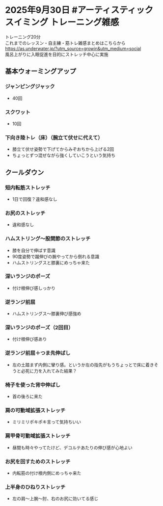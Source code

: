 # 2025年9月30日 #アーティスティックスイミング トレーニング雑感
トレーニング20分  
これまでのレッスン・自主練・筋トレ雑感まとめはこちらから  
https://as.underwater.jp/?utm_source=growin&utm_medium=social  
風呂上がりに入眠促進を目的にストレッチ中心に実施  
## 基本ウォーミングアップ
### ジャンピングジャック
- 40回
### スクワット
- 10回
### 下向き陸トレ（床）（腕立て伏せに代えて）
- 膝立て伏せ姿勢で下げてからみぞおちから上げる2回
- ちょっとずつ混ぜながら強くしていこうという気持ち
## クールダウン
### 短内転筋ストレッチ
- 1日で回復？違和感なし
### お尻のストレッチ
- 違和感なし
### ハムストリング～股関節のストレッチ
- 膝を自分で伸ばす意識
- 90度姿勢で蹴伸びの腕やってから倒れる意識
- ハムストリングスと膝裏にめっちゃ来た
### 深いランジのポーズ
- 付け根伸び感しっかり
### 逆ランジ前屈
- ハムストリングス～膝裏伸び感強め
### 深いランジのポーズ（2回目）
- 付け根伸び感あり
### 逆ランジ前屈＋つま先伸ばし
- 左の土踏まず内側に攣り感。というか左の指先がもうちょっとで床に着きそうと必死に力を入れてみた結果？
### 椅子を使った背中伸ばし
- 首の後ろに来た
### 肩の可動域拡張ストレッチ
- ミリミリポキポキ言って気持ちいい
### 肩甲骨可動域拡張ストレッチ
- 昼間も時々やってたけど、デコルテあたりの伸び感が心地よい
### お尻を回すためのストレッチ
- 内転筋の付け根内側にめっちゃ来た
### 上半身のひねりストレッチ
- 左の肩～上腕～肘、右のお尻に効いてる感じ
